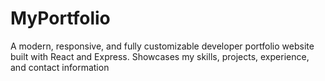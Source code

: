 # MyPortfolio
A modern, responsive, and fully customizable developer portfolio website built with React and Express. Showcases my skills, projects, experience, and contact information
